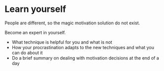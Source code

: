 # Learn yourself

People are different, so the magic motivation solution do not exist.

Become an expert in yourself.

* What technique is helpful for you and what is not
* How your procrastination adapts to the new techniques and what you can do about it
* Do a brief summary on dealing with motivation decisions at the end of a day
